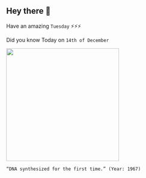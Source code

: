 ## Hey there 👋
Have an amazing `Tuesday` ⚡⚡⚡

Did you know Today on `14th of December`
 
 [<img src="https://www.nature.com/scitable/content/ne0000/ne0000/ne0000/ne0000/119383623/4699_90.jpg" width="300" />](https://profiles.nlm.nih.gov/spotlight/wh/feature/biographical-overview) 
 ```
“DNA synthesized for the first time.” (Year: 1967)
```
